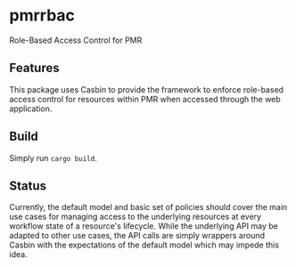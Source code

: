 # pmrrbac

Role-Based Access Control for PMR

## Features

This package uses Casbin to provide the framework to enforce role-based
access control for resources within PMR when accessed through the web
application.

## Build

Simply run `cargo build`.

## Status

Currently, the default model and basic set of policies should cover the
main use cases for managing access to the underlying resources at every
workflow state of a resource's lifecycle.  While the underlying API may
be adapted to other use cases, the API calls are simply wrappers around
Casbin with the expectations of the default model which may impede this
idea.
